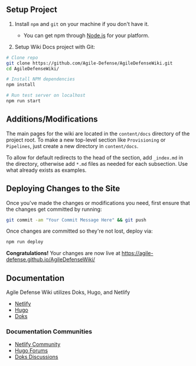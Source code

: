 ## Setup Project
1. Install `npm` and `git` on your machine if you don't have it.
   - You can get npm through [Node.js](https://nodejs.org/) for your platform.

2. Setup Wiki Docs project with Git:

```bash
# Clone repo
git clone https://github.com/Agile-Defense/AgileDefenseWiki.git
cd AgileDefenseWiki/

# Install NPM dependencies
npm install

# Run test server on localhost
npm run start
```

## Additions/Modifications

The main pages for the wiki are located in the `content/docs` directory of the project root. To make a new top-level section like `Provisioning` or `Pipelines`, just create a new directory in `content/docs`. 

To allow for default redirects to the head of the section, add `_index.md` in the directory, otherwise add `*.md` files as needed for each subsection. Use what already exists as examples.

## Deploying Changes to the Site

Once you've made the changes or modifications you need, first ensure that the changes get committed by running: 

```bash
git commit -am "Your Commit Message Here" && git push
```

Once changes are committed so they're not lost, deploy via:

```bash
npm run deploy
```

**Congratulations!** Your changes are now live at https://agile-defense.github.io/AgileDefenseWiki/


## Documentation

Agile Defense Wiki utilizes Doks, Hugo, and Netlify

- [Netlify](https://docs.netlify.com/)
- [Hugo](https://gohugo.io/documentation/)
- [Doks](https://getdoks.org/)

### Documentation Communities

- [Netlify Community](https://community.netlify.com/)
- [Hugo Forums](https://discourse.gohugo.io/)
- [Doks Discussions](https://github.com/h-enk/doks/discussions)
